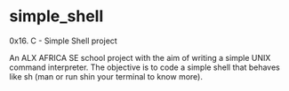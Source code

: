 # simple_shell
 0x16. C - Simple Shell project

An ALX AFRICA SE school project with the aim of writing a simple UNIX command interpreter. The objective is to code a simple shell that behaves like sh (man or run shin your terminal to know more).
